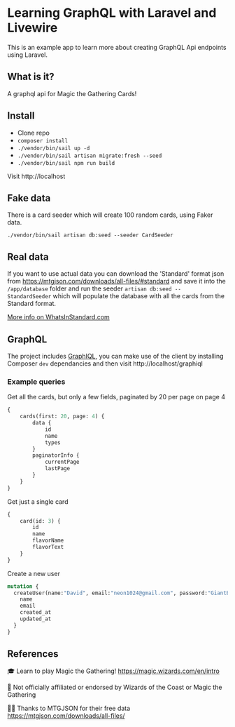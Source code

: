 # Learning GraphQL with Laravel and Livewire

This is an example app to learn more about creating GraphQL Api endpoints using Laravel.

## What is it?

A graphql api for Magic the Gathering Cards!

## Install

-   Clone repo
-   `composer install`
-   `./vendor/bin/sail up -d`
-   `./vendor/bin/sail artisan migrate:fresh --seed`
-   `./vendor/bin/sail npm run build`

Visit http://localhost

## Fake data

There is a card seeder which will create 100 random cards, using Faker data.

`./vendor/bin/sail artisan db:seed --seeder CardSeeder`

## Real data

If you want to use actual data you can download the 'Standard' format json from https://mtgjson.com/downloads/all-files/#standard 
and save it into the `/app/database` folder and run the seeder `artisan db:seed -- StandardSeeder` which will 
populate the database with all the cards from the Standard format.

[More info on WhatsInStandard.com](https://whatsinstandard.com/)

## GraphQL

The project includes [GraphIQL](https://github.com/mll-lab/laravel-graphiql), you can make use of the client by installing Composer `dev` dependancies and
then visit http://localhost/graphiql

### Example queries

Get all the cards, but only a few fields, paginated by 20 per page on page 4

```graphql
{
    cards(first: 20, page: 4) {
        data {
            id
            name
            types
        }
        paginatorInfo {
            currentPage
            lastPage
        }
    }
}
```

Get just a single card

```graphql
{
    card(id: 3) {
        id
        name
        flavorName
        flavorText
    }
}
```

Create a new user

```graphql
mutation {
  createUser(name:"David", email:"neon1024@gmail.com", password:"GiantBananaBoat") {
    name
    email
    created_at
    updated_at
  }
}
```

## References

🎓 Learn to play Magic the Gathering! https://magic.wizards.com/en/intro

🙅 Not officially affiliated or endorsed by Wizards of the Coast or Magic the Gathering

🙇‍♂️ Thanks to MTGJSON for their free data https://mtgjson.com/downloads/all-files/
